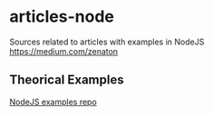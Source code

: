 # articles-node

Sources related to articles with examples in NodeJS https://medium.com/zenaton

## Theorical Examples

[NodeJS examples repo](https://github.com/zenaton/examples-node)
